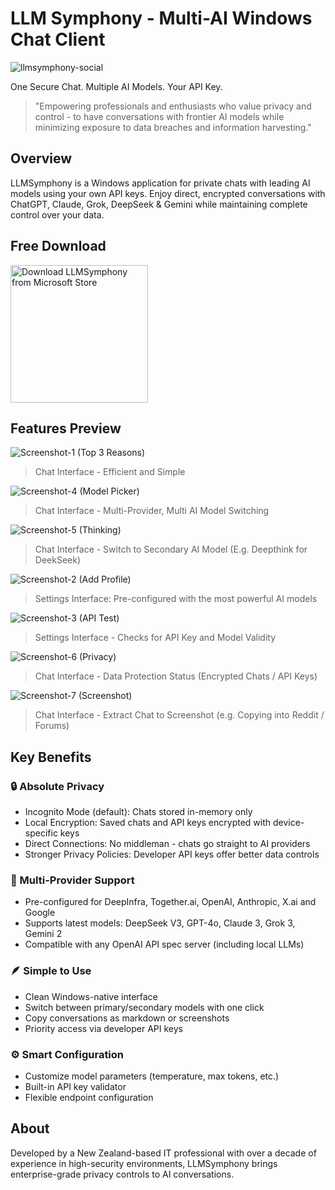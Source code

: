 # LLM Symphony - Multi-AI Windows Chat Client

![llmsymphony-social](https://github.com/user-attachments/assets/07cac9e2-69bd-4c10-ae0c-ad614a94c111)


One Secure Chat. Multiple AI Models. Your API Key.

> "Empowering professionals and enthusiasts who value privacy and control - to have conversations with frontier AI models while minimizing exposure to data breaches and information harvesting."

## Overview

LLMSymphony is a Windows application for private chats with leading AI models using your own API keys. Enjoy direct, encrypted conversations with ChatGPT, Claude, Grok, DeepSeek & Gemini while maintaining complete control over your data.

## Free Download

<a href="https://apps.microsoft.com/store/detail/llmsymphony/9NMZVM01343M">
  <img src="https://get.microsoft.com/images/en-us%20dark.svg" alt="Download LLMSymphony from Microsoft Store" width="220"/>
</a>

## Features Preview

![Screenshot-1 (Top 3 Reasons)](https://github.com/user-attachments/assets/8b394a07-0476-46dc-b0bd-a44d8a8dc023)

>Chat Interface - Efficient and Simple

![Screenshot-4 (Model Picker)](https://github.com/user-attachments/assets/51304640-1fd8-425a-bd90-5d5345d670d4)
>Chat Interface - Multi-Provider, Multi AI Model Switching

![Screenshot-5 (Thinking)](https://github.com/user-attachments/assets/57c66cf5-e0a1-42e6-a2e4-bcf37a87da71)
>Chat Interface - Switch to Secondary AI Model (E.g. Deepthink for DeekSeek)

![Screenshot-2 (Add Profile)](https://github.com/user-attachments/assets/23386aba-cff9-4e5b-8a3d-0f9c5d937c86)
>Settings Interface: Pre-configured with the most powerful AI models

![Screenshot-3 (API Test)](https://github.com/user-attachments/assets/fc8f6620-9623-464b-a1f3-242870d74120)
>Settings Interface - Checks for API Key and Model Validity

![Screenshot-6 (Privacy)](https://github.com/user-attachments/assets/1908d5a5-bb37-4638-a844-06da5be6af7d)
>Chat Interface - Data Protection Status (Encrypted Chats / API Keys)

![Screenshot-7 (Screenshot)](https://github.com/user-attachments/assets/0ef76ce0-61d9-4cfd-ab05-ef70a993d319)
>Chat Interface - Extract Chat to Screenshot (e.g. Copying into Reddit / Forums)

## Key Benefits

### 🔒 Absolute Privacy
- Incognito Mode (default): Chats stored in-memory only
- Local Encryption: Saved chats and API keys encrypted with device-specific keys
- Direct Connections: No middleman - chats go straight to AI providers
- Stronger Privacy Policies: Developer API keys offer better data controls

### 🔀 Multi-Provider Support
- Pre-configured for DeepInfra, Together.ai, OpenAI, Anthropic, X.ai and Google
- Supports latest models: DeepSeek V3, GPT-4o, Claude 3, Grok 3, Gemini 2
- Compatible with any OpenAI API spec server (including local LLMs)

### 🪶 Simple to Use
- Clean Windows-native interface
- Switch between primary/secondary models with one click
- Copy conversations as markdown or screenshots
- Priority access via developer API keys

### ⚙️ Smart Configuration
- Customize model parameters (temperature, max tokens, etc.)
- Built-in API key validator
- Flexible endpoint configuration

## About

Developed by a New Zealand-based IT professional with over a decade of experience in high-security environments, LLMSymphony brings enterprise-grade privacy controls to AI conversations.
